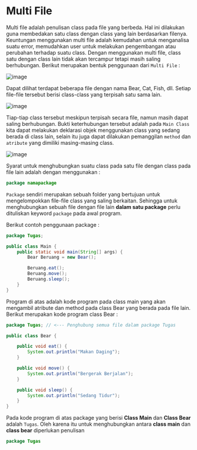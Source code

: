 # Multi File
Multi file adalah penulisan class pada file yang berbeda. Hal ini dilakukan guna membedakan satu class dengan class yang lain berdasarkan filenya. Keuntungan menggunakan multi file adalah kemudahan untuk menganalisa suatu error, memudahkan user untuk melakukan pengembangan atau perubahan terhadap suatu class. Dengan menggunakan multi file, class satu dengan class lain tidak akan tercampur tetapi masih saling berhubungan. Berikut merupakan bentuk penggunaan dari `Multi File` : 

![image](https://user-images.githubusercontent.com/94579033/203195470-ca9b559b-9424-4563-aaf5-5ed29a79084d.png)

Dapat dilihat terdapat beberapa file dengan nama Bear, Cat, Fish, dll. Setiap file-file tersebut berisi class-class yang terpisah satu sama lain. 

![image](https://user-images.githubusercontent.com/94579033/203195746-882cf6df-1b27-4ce0-acb7-270ea0ed2ffb.png)

Tiap-tiap class tersebut meskipun terpisah secara file, namun masih dapat saling berhubungan. Bukti keterhubungan tersebut adalah pada `Main Class` kita dapat melakukan deklarasi objek menggunakan class yang sedang berada di class lain, selain itu juga dapat dilakukan pemanggilan `method` dan `atribute` yang dimiliki masing-masing class. 

![image](https://user-images.githubusercontent.com/94579033/203195949-e953cf09-cefc-4def-bfb6-0af776fdbffe.png)

Syarat untuk menghubungkan suatu class pada satu file dengan class pada file lain adalah dengan menggunakan : 
``````Java
package namapackage
``````
`Package` sendiri merupakan sebuah folder yang bertujuan untuk mengelompokkan file-file class yang saling berkaitan. Sehingga untuk menghubungkan sebuah file dengan file lain **dalam satu package** perlu dituliskan keyword `package` pada awal program.

Berikut contoh penggunaan package : 
``````Java
package Tugas;

public class Main {
    public static void main(String[] args) {
        Bear Beruang = new Bear();

        Beruang.eat();
        Beruang.move();
        Beruang.sleep();
    }
}
``````
Program di atas adalah kode program pada class main yang akan mengambil atribute dan method pada class Bear yang berada pada file lain. Berikut merupakan kode program class Bear : 
``````Java
package Tugas; // <--- Penghubung semua file dalam package Tugas

public class Bear {

    public void eat() {
        System.out.println("Makan Daging");
    }

    public void move() {
        System.out.println("Bergerak Berjalan");
    }

    public void sleep() {
        System.out.println("Sedang Tidur");
    }
}
``````
Pada kode program di atas package yang berisi **Class Main** dan **Class Bear** adalah `Tugas`. Oleh karena itu untuk menghubungkan antara **class main** dan **class bear** diperlukan penulisan 
`````Java
package Tugas
``````